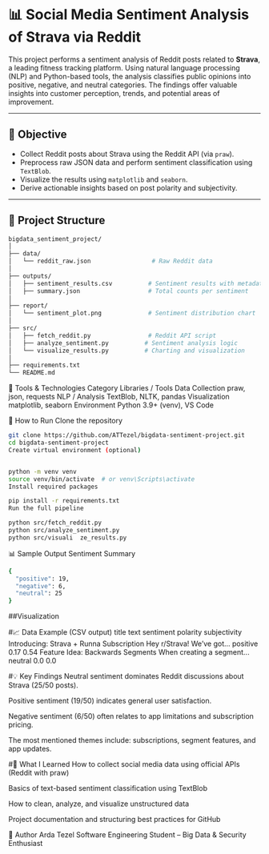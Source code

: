# 📊 Social Media Sentiment Analysis of Strava via Reddit

This project performs a sentiment analysis of Reddit posts related to **Strava**, a leading fitness tracking platform. Using natural language processing (NLP) and Python-based tools, the analysis classifies public opinions into positive, negative, and neutral categories. The findings offer valuable insights into customer perception, trends, and potential areas of improvement.

---

## 🎯 Objective

- Collect Reddit posts about Strava using the Reddit API (via `praw`).
- Preprocess raw JSON data and perform sentiment classification using `TextBlob`.
- Visualize the results using `matplotlib` and `seaborn`.
- Derive actionable insights based on post polarity and subjectivity.

---

## 📁 Project Structure

```bash
bigdata_sentiment_project/
│
├── data/
│   └── reddit_raw.json                 # Raw Reddit data
│
├── outputs/
│   ├── sentiment_results.csv          # Sentiment results with metadata
│   ├── summary.json                   # Total counts per sentiment
│
├── report/
│   └── sentiment_plot.png             # Sentiment distribution chart
│
├── src/
│   ├── fetch_reddit.py                # Reddit API script
│   ├── analyze_sentiment.py          # Sentiment analysis logic
│   └── visualize_results.py          # Charting and visualization
│
├── requirements.txt
└── README.md
```

  🧪 Tools & Technologies
Category	Libraries / Tools
Data Collection	praw, json, requests
NLP / Analysis	TextBlob, NLTK, pandas
Visualization	matplotlib, seaborn
Environment	Python 3.9+ (venv), VS Code

  🚀 How to Run
Clone the repository

```bash
git clone https://github.com/ATTezel/bigdata-sentiment-project.git
cd bigdata-sentiment-project
Create virtual environment (optional)
```

```bash

python -m venv venv
source venv/bin/activate  # or venv\Scripts\activate
Install required packages
```

```bash
pip install -r requirements.txt
Run the full pipeline
```

```bash
python src/fetch_reddit.py
python src/analyze_sentiment.py
python src/visuali  ze_results.py
```

📊 Sample Output
Sentiment Summary
```bash
{
  "positive": 19,
  "negative": 6,
  "neutral": 25
}
```
##Visualization

#📈 Data Example (CSV output)
title	text	sentiment	polarity	subjectivity
Introducing: Strava + Runna Subscription	Hey r/Strava! We’ve got...	positive	0.17	0.54
Feature Idea: Backwards Segments	When creating a segment...	neutral	0.0	0.0

#💡 Key Findings
Neutral sentiment dominates Reddit discussions about Strava (25/50 posts).

Positive sentiment (19/50) indicates general user satisfaction.

Negative sentiment (6/50) often relates to app limitations and subscription pricing.

The most mentioned themes include: subscriptions, segment features, and app updates.

#🧠 What I Learned
How to collect social media data using official APIs (Reddit with praw)

Basics of text-based sentiment classification using TextBlob

How to clean, analyze, and visualize unstructured data

Project documentation and structuring best practices for GitHub

👤 Author
Arda Tezel
Software Engineering Student – Big Data & Security Enthusiast
